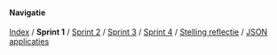 

#### Navigatie
[Index](../index.md) / **Sprint 1** / [Sprint 2](sprint2.md) / [Sprint 3](../week7/sprint3.md)
/ [Sprint 4](../week7/sprint4.md) / [Stelling reflectie](../overig/stelling-reflectie.md) / [JSON applicaties](../overig/json-applicaties.md)